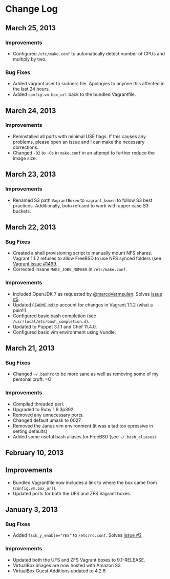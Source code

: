 # Change Log

## March 25, 2013

### Improvements
* Configured `/etc/make.conf` to automatically detect number of CPUs and
  multiply by two.

### Bug Fixes
* Added vagrant user to sudoers file. Apologies to anyone this affected in the
last 24 hours.
* Added `config.vm.box_url` back to the bundled Vagrantfile.

## March 24, 2013

### Improvements
* Reninstalled all ports with minimal USE flags. If this causes any problems,
  please open an issue and I can make the necessary corrections.
* Changed `-O2` to `-Os` in `make.conf` in an attempt to further reduce the
  image size.

## March 23, 2013

### Improvements
* Renamed S3 path `VagrantBoxen` to `vagrant_boxen` to follow S3 best practices.
  Additionally, boto refused to work with upper case S3 buckets.

## March 22, 2013

### Bug Fixes
* Created a shell provisioning script to manually mount NFS shares. Vagrant
  1.1.2 refuses to allow FreeBSD to use NFS synced folders (see [Vagrant issue
  #1499](https://github.com/mitchellh/vagrant/issues/1499).
* Corrected insane `MAKE_JOBS_NUMBER` in `/etc/make.conf`.

### Improvements
* Included OpenJDK 7 as requested by [@marcoVermeulen](https://github.com/marcoVermeulen).
Solves [issue #5](https://github.com/xironix/freebsd-vagrant/issues/5)
* Updated `README.md` to account for changes in Vagrant 1.1.2 (what a pain!!).
* Configured basic bash completion (see `/usr/local/etc/bash_completion.d`).
* Updated to Puppet 3.1.1 and Chef 11.4.0.
* Configured basic vim environment using Vundle.

## March 21, 2013

### Bug Fixes
* Changed `~/.bashrc` to be more sane as well as removing some of my personal
  cruft. =O

### Improvements
* Compiled threaded perl.
* Upgraded to Ruby 1.9.3p392.
* Removed any unnecessary ports.
* Changed default umask to 0027
* Removed the Janus vim environment (it was a tad too opressive in setting
  defaults)
* Added some useful bash aliases for FreeBSD (see `~/.bash_aliases`)

## February 10, 2013

## Improvements
* Bundled Vagrantfile now includes a link to where the box came from
  (`config.vm.box_url`).
* Updated ports for both the UFS and ZFS Vagrant boxes.

## January 3, 2013

### Bug Fixes
* Added `fsck_y_enable="YES"` to `/etc/rc.conf`. Solves [issue #2](https://github.com/xironix/freebsd-vagrant/issues/2)

### Improvements
* Updated both the UFS and ZFS Vagrant boxes to 9.1-RELEASE.
* VirtualBox images are now hosted with Amazon S3.
* VirtualBox Guest Additions updated to 4.2.6

